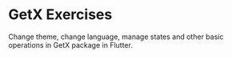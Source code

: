 # GetX Exercises

Change theme, change language, manage states and other basic operations in GetX package in Flutter.

